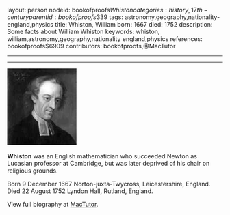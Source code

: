 layout: person
nodeid: bookofproofs$Whiston
categories: history,17th-century
parentid: bookofproofs$339
tags: astronomy,geography,nationality-england,physics
title: Whiston, William
born: 1667
died: 1752
description: Some facts about William Whiston
keywords: whiston, william,astronomy,geography,nationality england,physics
references: bookofproofs$6909
contributors: bookofproofs,@MacTutor

---


---

![Whiston.jpg](https://github.com/bookofproofs/bookofproofs.github.io/blob/main/_sources/_assets/images/portraits/Whiston.jpg?raw=true)

**Whiston** was an English mathematician who succeeded Newton as Lucasian professor at Cambridge, but was later deprived of his chair on religious grounds.

Born 9 December 1667 Norton-juxta-Twycross, Leicestershire, England. Died 22 August 1752 Lyndon Hall, Rutland, England.


View full biography at [MacTutor](https://mathshistory.st-andrews.ac.uk/Biographies/Whiston/).